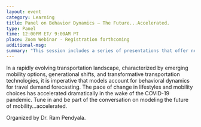```yaml
---
layout: event
category: Learning
title: Panel on Behavior Dynamics – The Future...Accelerated.
type: Panel
time: 12:00PM ET/ 9:00AM PT
place: Zoom Webinar - Registration forthcoming
additional-msg:
summary: "This session includes a series of presentations that offer new methods, data, tools, and insights to understand and model dynamics of behavior."
---
```


In a rapidly evolving transportation landscape, characterized by emerging mobility options, generational shifts, and transformative transportation technologies, it is imperative that models account for behavioral dynamics for travel demand forecasting. The pace of change in lifestyles and mobility choices has accelerated dramatically in the wake of the COVID-19 pandemic. Tune in and be part of the conversation on modeling the future of mobility…accelerated.

Organized by Dr. Ram Pendyala.
